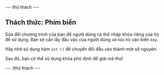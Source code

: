\--- thử thách \---

## Thách thức: Phím biến

Sửa đổi chương trình của bạn để người dùng có thể nhập khóa riêng của họ để sử dụng. Bạn sẽ cần lấy đầu vào của người dùng và lưu nó vào biến `key`.

Hãy nhớ sử dụng hàm `int ()` để chuyển đổi đầu vào thành một số nguyên.

Sau đó, bạn có thể sử dụng khóa phủ định để giải mã thư!

\--- /thử thách \---